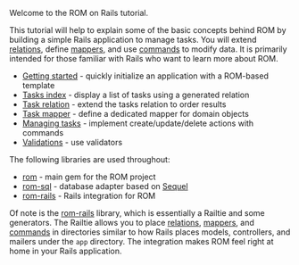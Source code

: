 Welcome to the ROM on Rails tutorial.

This tutorial will help to explain some of the basic concepts behind ROM
by building a simple Rails application to manage tasks. You will extend
[relations](/introduction/relations), define [mappers](/introduction/mappers),
and use [commands](/introduction/commands) to modify data. It is primarily
intended for those familiar with Rails who want to learn more about ROM.

* [Getting started](/tutorials/rails/getting-started) - quickly initialize an application with a ROM-based template
* [Tasks index](/tutorials/rails/tasks-index) - display a list of tasks using a generated relation
* [Task relation](/tutorials/rails/task-relation) - extend the tasks relation to order results
* [Task mapper](/tutorials/rails/task-mapper) - define a dedicated mapper for domain objects
* [Managing tasks](/tutorials/rails/managing-tasks) - implement create/update/delete actions with commands
* [Validations](/tutorials/rails/validations) - use validators

The following libraries are used throughout:

* [rom](https://github.com/rom-rb/rom) - main gem for the ROM project
* [rom-sql](https://github.com/rom-rb/rom-sql) - database adapter based on [Sequel](https://github.com/jeremyevans/sequel)
* [rom-rails](https://github.com/rom-rb/rom-rails) - Rails integration for ROM

Of note is the [rom-rails](https://github.com/rom-rb/rom-rails) library, which
is essentially a Railtie and some generators. The Railtie allows you to place
[relations](/introduction/relations), [mappers](/introduction/mappers), and
[commands](/introduction/commands) in directories similar to how Rails
places models, controllers, and mailers under the `app` directory. The
integration makes ROM feel right at home in your Rails application.
